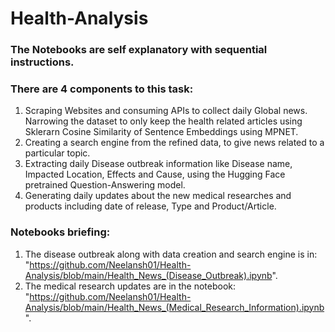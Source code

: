 # Health-Analysis


### The Notebooks are self explanatory with sequential instructions.


### There are 4 components to this task:
1. Scraping Websites and consuming APIs to collect daily Global news. Narrowing the dataset to only keep the health related articles using Sklerarn Cosine Similarity of Sentence Embeddings using MPNET.
2. Creating a search engine from the refined data, to give news related to a particular topic.
3. Extracting daily Disease outbreak information like Disease name, Impacted Location, Effects and Cause, using the Hugging Face pretrained Question-Answering model.
4. Generating daily updates about the new medical researches and products including date of release, Type and Product/Article.

### Notebooks briefing:
1. The disease outbreak along with data creation and search engine is in: "https://github.com/Neelansh01/Health-Analysis/blob/main/Health_News_(Disease_Outbreak).ipynb".
2. The medical research updates are in the notebook: "https://github.com/Neelansh01/Health-Analysis/blob/main/Health_News_(Medical_Research_Information).ipynb".

